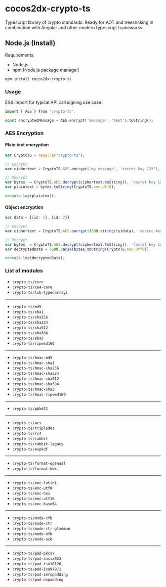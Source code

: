# cocos2dx-crypto-ts

Typescript library of crypto standards. Ready for AOT and treeshaking in combination with Angular and other modern typescript frameworks.

## Node.js (Install)

Requirements:

- Node.js
- npm (Node.js package manager)

```bash
npm install cocos2dx-crypto-ts
```

### Usage

ES6 import for typical API call signing use case:

```typescript
import { AES } from 'crypto-ts';

const encryptedMessage = AES.encrypt('message', 'test').toString();
```

### AES Encryption

#### Plain text encryption

```typescript
var CryptoTS = require("crypto-ts");

// Encrypt
var ciphertext = CryptoTS.AES.encrypt('my message', 'secret key 123');

// Decrypt
var bytes  = CryptoTS.AES.decrypt(ciphertext.toString(), 'secret key 123');
var plaintext = bytes.toString(CryptoTS.enc.Utf8);

console.log(plaintext);
```

#### Object encryption

```typescript
var data = [{id: 1}, {id: 2}]

// Encrypt
var ciphertext = CryptoTS.AES.encrypt(JSON.stringify(data), 'secret key 123');

// Decrypt
var bytes  = CryptoTS.AES.decrypt(ciphertext.toString(), 'secret key 123');
var decryptedData = JSON.parse(bytes.toString(CryptoTS.enc.Utf8));

console.log(decryptedData);
```

### List of modules


- ```crypto-ts/core```
- ```crypto-ts/x64-core```
- ```crypto-ts/lib-typedarrays```

---

- ```crypto-ts/md5```
- ```crypto-ts/sha1```
- ```crypto-ts/sha256```
- ```crypto-ts/sha224```
- ```crypto-ts/sha512```
- ```crypto-ts/sha384```
- ```crypto-ts/sha3```
- ```crypto-ts/ripemd160```

---

- ```crypto-ts/hmac-md5```
- ```crypto-ts/hmac-sha1```
- ```crypto-ts/hmac-sha256```
- ```crypto-ts/hmac-sha224```
- ```crypto-ts/hmac-sha512```
- ```crypto-ts/hmac-sha384```
- ```crypto-ts/hmac-sha3```
- ```crypto-ts/hmac-ripemd160```

---

- ```crypto-ts/pbkdf2```

---

- ```crypto-ts/aes```
- ```crypto-ts/tripledes```
- ```crypto-ts/rc4```
- ```crypto-ts/rabbit```
- ```crypto-ts/rabbit-legacy```
- ```crypto-ts/evpkdf```

---

- ```crypto-ts/format-openssl```
- ```crypto-ts/format-hex```

---

- ```crypto-ts/enc-latin1```
- ```crypto-ts/enc-utf8```
- ```crypto-ts/enc-hex```
- ```crypto-ts/enc-utf16```
- ```crypto-ts/enc-base64```

---

- ```crypto-ts/mode-cfb```
- ```crypto-ts/mode-ctr```
- ```crypto-ts/mode-ctr-gladman```
- ```crypto-ts/mode-ofb```
- ```crypto-ts/mode-ecb```

---

- ```crypto-ts/pad-pkcs7```
- ```crypto-ts/pad-ansix923```
- ```crypto-ts/pad-iso10126```
- ```crypto-ts/pad-iso97971```
- ```crypto-ts/pad-zeropadding```
- ```crypto-ts/pad-nopadding```
